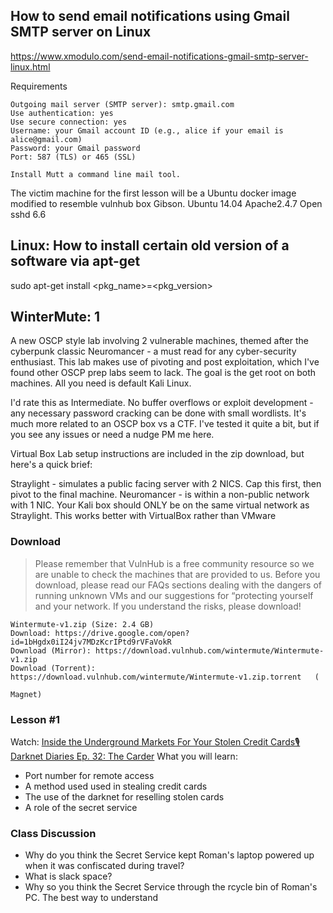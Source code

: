 ## How to send email notifications using Gmail SMTP server on Linux
https://www.xmodulo.com/send-email-notifications-gmail-smtp-server-linux.html

Requirements

    Outgoing mail server (SMTP server): smtp.gmail.com
    Use authentication: yes
    Use secure connection: yes
    Username: your Gmail account ID (e.g., alice if your email is alice@gmail.com)
    Password: your Gmail password
    Port: 587 (TLS) or 465 (SSL) 
    
    Install Mutt a command line mail tool.
 The victim machine for the first lesson will be a Ubuntu docker
 image modified to resemble vulnhub box Gibson. 
 Ubuntu 14.04
 Apache2.4.7
 Open sshd 6.6
 
 ## Linux: How to install certain old version of a software via apt-get
  sudo apt-get install <pkg_name>=<pkg_version>
 

## WinterMute: 1
A new OSCP style lab involving 2 vulnerable machines, themed after the cyberpunk classic Neuromancer - a must read for any cyber-security enthusiast. This lab makes use of pivoting and post exploitation, which I've found other OSCP prep labs seem to lack. The goal is the get root on both machines. All you need is default Kali Linux.

I'd rate this as Intermediate. No buffer overflows or exploit development - any necessary password cracking can be done with small wordlists. It's much more related to an OSCP box vs a CTF. I've tested it quite a bit, but if you see any issues or need a nudge PM me here.

Virtual Box Lab setup instructions are included in the zip download, but here's a quick brief:

Straylight - simulates a public facing server with 2 NICS. Cap this first, then pivot to the final machine. Neuromancer - is within a non-public network with 1 NIC. Your Kali box should ONLY be on the same virtual network as Straylight.
This works better with VirtualBox rather than VMware
### Download
>  Please remember that VulnHub is a free community resource so we are unable to check the machines that are provided to us. Before you download, please read our FAQs sections dealing with the dangers of running unknown VMs and our suggestions for “protecting yourself and your network. If you understand the risks, please download!

    Wintermute-v1.zip (Size: 2.4 GB)
    Download: https://drive.google.com/open?id=1bHgdx0iI24jv7MDzKcrIPtd9rVFaVokR
    Download (Mirror): https://download.vulnhub.com/wintermute/Wintermute-v1.zip
    Download (Torrent): https://download.vulnhub.com/wintermute/Wintermute-v1.zip.torrent   (

    Magnet)

### Lesson #1

Watch: [Inside the Underground Markets For Your Stolen Credit Cards🎙Darknet Diaries Ep. 32: The Carder](https://www.youtube.com/watch?v=AzOymxr7_SA)
What you will learn:
* Port number for remote access
* A method used used in stealing credit cards
* The use of the darknet for reselling stolen cards
* A role of the secret service

### Class Discussion
* Why do you think the Secret Service kept Roman's laptop powered up when it was confiscated during travel?
* What is slack space?
* Why so you think the Secret Service through the rcycle bin of Roman's PC.
The best way to understand 
